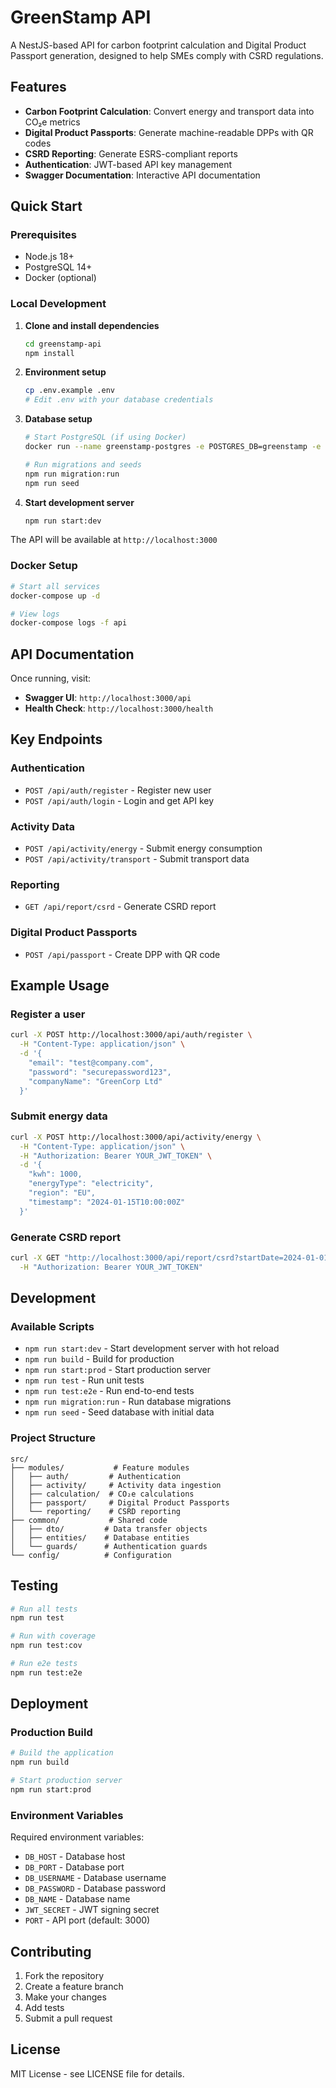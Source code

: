 # GreenStamp API

A NestJS-based API for carbon footprint calculation and Digital Product Passport generation, designed to help SMEs comply with CSRD regulations.

## Features

- **Carbon Footprint Calculation**: Convert energy and transport data into CO₂e metrics
- **Digital Product Passports**: Generate machine-readable DPPs with QR codes
- **CSRD Reporting**: Generate ESRS-compliant reports
- **Authentication**: JWT-based API key management
- **Swagger Documentation**: Interactive API documentation

## Quick Start

### Prerequisites

- Node.js 18+
- PostgreSQL 14+
- Docker (optional)

### Local Development

1. **Clone and install dependencies**
   ```bash
   cd greenstamp-api
   npm install
   ```

2. **Environment setup**
   ```bash
   cp .env.example .env
   # Edit .env with your database credentials
   ```

3. **Database setup**
   ```bash
   # Start PostgreSQL (if using Docker)
   docker run --name greenstamp-postgres -e POSTGRES_DB=greenstamp -e POSTGRES_USER=postgres -e POSTGRES_PASSWORD=password -p 5432:5432 -d postgres:14-alpine
   
   # Run migrations and seeds
   npm run migration:run
   npm run seed
   ```

4. **Start development server**
   ```bash
   npm run start:dev
   ```

The API will be available at `http://localhost:3000`

### Docker Setup

```bash
# Start all services
docker-compose up -d

# View logs
docker-compose logs -f api
```

## API Documentation

Once running, visit:
- **Swagger UI**: `http://localhost:3000/api`
- **Health Check**: `http://localhost:3000/health`

## Key Endpoints

### Authentication
- `POST /api/auth/register` - Register new user
- `POST /api/auth/login` - Login and get API key

### Activity Data
- `POST /api/activity/energy` - Submit energy consumption
- `POST /api/activity/transport` - Submit transport data

### Reporting
- `GET /api/report/csrd` - Generate CSRD report

### Digital Product Passports
- `POST /api/passport` - Create DPP with QR code

## Example Usage

### Register a user
```bash
curl -X POST http://localhost:3000/api/auth/register \
  -H "Content-Type: application/json" \
  -d '{
    "email": "test@company.com",
    "password": "securepassword123",
    "companyName": "GreenCorp Ltd"
  }'
```

### Submit energy data
```bash
curl -X POST http://localhost:3000/api/activity/energy \
  -H "Content-Type: application/json" \
  -H "Authorization: Bearer YOUR_JWT_TOKEN" \
  -d '{
    "kwh": 1000,
    "energyType": "electricity",
    "region": "EU",
    "timestamp": "2024-01-15T10:00:00Z"
  }'
```

### Generate CSRD report
```bash
curl -X GET "http://localhost:3000/api/report/csrd?startDate=2024-01-01&endDate=2024-12-31" \
  -H "Authorization: Bearer YOUR_JWT_TOKEN"
```

## Development

### Available Scripts

- `npm run start:dev` - Start development server with hot reload
- `npm run build` - Build for production
- `npm run start:prod` - Start production server
- `npm run test` - Run unit tests
- `npm run test:e2e` - Run end-to-end tests
- `npm run migration:run` - Run database migrations
- `npm run seed` - Seed database with initial data

### Project Structure

```
src/
├── modules/           # Feature modules
│   ├── auth/         # Authentication
│   ├── activity/     # Activity data ingestion
│   ├── calculation/  # CO₂e calculations
│   ├── passport/     # Digital Product Passports
│   └── reporting/    # CSRD reporting
├── common/           # Shared code
│   ├── dto/         # Data transfer objects
│   ├── entities/    # Database entities
│   └── guards/      # Authentication guards
└── config/          # Configuration
```

## Testing

```bash
# Run all tests
npm run test

# Run with coverage
npm run test:cov

# Run e2e tests
npm run test:e2e
```

## Deployment

### Production Build

```bash
# Build the application
npm run build

# Start production server
npm run start:prod
```

### Environment Variables

Required environment variables:
- `DB_HOST` - Database host
- `DB_PORT` - Database port
- `DB_USERNAME` - Database username
- `DB_PASSWORD` - Database password
- `DB_NAME` - Database name
- `JWT_SECRET` - JWT signing secret
- `PORT` - API port (default: 3000)

## Contributing

1. Fork the repository
2. Create a feature branch
3. Make your changes
4. Add tests
5. Submit a pull request

## License

MIT License - see LICENSE file for details.